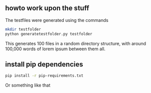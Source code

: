 


## howto work upon the stuff

The testfiles were generated using the commands

```bash
mkdir testfolder
python generatetestfolder.py testfolder
```

This generates 100 files in a random directory structure, with around 100,000
words of lorem ipsum between them all.

## install pip dependencies

```bash
pip install -r pip-requirements.txt
```

Or something like that
